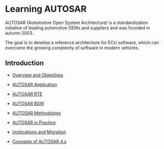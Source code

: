 # Learning AUTOSAR

AUTOSAR (Automotive Open System Architecture) is a standardization initiative of leading automotive OEMs and suppliers and was founded in autumn 2003. 

The goal is to develop a reference architecture for ECU software, which can overcome the growing complexity of software in modern vehicles.

## Introduction

<!-- MarkdownTOC depth=4 -->

- [Overview and Objectives](#overview)
  
- [AUTOSAR Application](#application)
   
- [AUTOSAR RTE](#rte)
    
- [AUTOSAR BSW](#bsw)
    
- [AUTOSAR Methodology](#methodology)
    
- [AUTOSAR in Practice](#practice)
    
- [Implications and Migration](#implications)
    
- [Concepts of AUTOSAR 4.x](#concepts)
   

<!-- /MarkdownTOC -->
